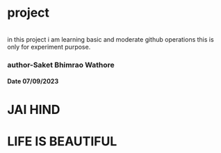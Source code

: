 # project
<br>
in this project i am learning basic and moderate github operations this is only for experiment purpose.
<br>
<h3>author-Saket Bhimrao Wathore</h3>
<h4>Date 07/09/2023</h4>
<h1>JAI HIND</h1>
<h1>LIFE IS BEAUTIFUL</h1>
